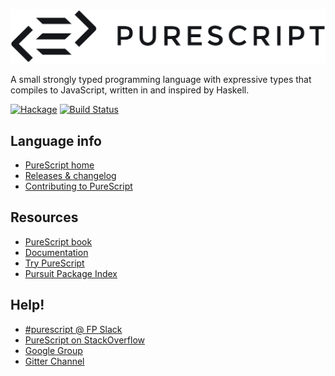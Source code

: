[![PureScript](logo.png)](http://purescript.org)

A small strongly typed programming language with expressive types that compiles to JavaScript, written in and inspired by Haskell.

[![Hackage](https://img.shields.io/hackage/v/purescript.svg)](http://hackage.haskell.org/package/purescript) [![Build Status](https://api.travis-ci.org/purescript/purescript.svg?branch=master)](http://travis-ci.org/purescript/purescript)

## Language info

- [PureScript home](http://purescript.org)
- [Releases & changelog](https://github.com/purescript/purescript/releases)
- [Contributing to PureScript](https://github.com/purescript/purescript/blob/master/CONTRIBUTING.md)

## Resources

- [PureScript book](https://leanpub.com/purescript/read)
- [Documentation](https://github.com/purescript/documentation)
- [Try PureScript](http://try.purescript.org)
- [Pursuit Package Index](http://pursuit.purescript.org/)

## Help!

- [#purescript @ FP Slack](https://functionalprogramming.slack.com/)
- [PureScript on StackOverflow](http://stackoverflow.com/questions/tagged/purescript)
- [Google Group](https://groups.google.com/forum/#!forum/purescript)
- [Gitter Channel](https://gitter.im/purescript/purescript?utm_source=badge&utm_medium=badge&utm_campaign=pr-badge&utm_content=badge)
